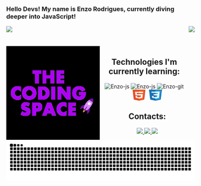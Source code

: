 ### Hello Devs! My name is Enzo Rodrigues, currently diving deeper into JavaScript!

<div>
  <img height="160em" src="https://github-readme-stats-one-bice.vercel.app/api?username=rodriguessz&theme=omni&show_icons=true&count_private=true"/>
  <img height="160em" align="right" src="https://github-readme-stats-one-bice.vercel.app/api/top-langs/?username=rodriguessz&theme=omni&layout=compact"/>
</div>

<br>

<div align="center">
  <div style="display: inline_block"><br>
    <img align="left" height="250" alt="coding-space" src="code-space.gif">
    <h2>Technologies I'm currently learning:</h2>
    <img align="center" alt="Enzo-js" height="30" width="40" src="https://cdn.jsdelivr.net/gh/devicons/devicon/icons/javascript/javascript-plain.svg"/>
    <img align="center" alt="Enzo-js" height="30" width="40" src="https://cdn.jsdelivr.net/gh/devicons/devicon/icons/nodejs/nodejs-plain.svg"/>
    <img align="center" alt="Enzo-git" height="30" width="40" src="https://cdn.jsdelivr.net/gh/devicons/devicon/icons/git/git-original.svg"/>
    <img align="center" alt="Enzo-HTML" height="30" width="40" src="https://raw.githubusercontent.com/devicons/devicon/master/icons/html5/html5-original.svg">
    <img align="center" alt="Enzo-CSS" height="30" width="40" src="https://raw.githubusercontent.com/devicons/devicon/master/icons/css3/css3-original.svg">
  </div>

  <h2>Contacts:</h2>
  <a href="mailto:enzo.orodrigues03@gmail.com">
    <img src="https://img.shields.io/badge/Gmail-D14836?style=for-the-badge&logo=gmail&logoColor=white">
  </a>
  <a href="https://www.linkedin.com/in/enzo-rodrigues-b9bb33232/" target="_blank">
    <img src="https://img.shields.io/badge/-LinkedIn-%230077B5?style=for-the-badge&logo=linkedin&logoColor=white" target="_blank">
  </a>
  <a href="https://discord.gg/4xwpXUxp" target="_blank">
    <img src="https://img.shields.io/badge/Discord-7289DA?style=for-the-badge&logo=discord&logoColor=white" target="_blank">
  </a>
</div>

![Snake animation](https://github.com/rodriguessz/rodriguessz/blob/output/github-contribution-grid-snake.svg)
